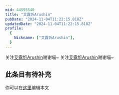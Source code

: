 ```yaml
---
mid: 44595540
title: "艾露忻Arushin"
pubDate: "2024-11-04T11:22:15.818Z"
updatedDate: "2024-11-04T11:22:15.818Z"
profile:
  {
    Nickname: ["艾露忻Arushin"],
  }
---
```


关注[艾露忻Arushin](https://space.bilibili.com/44595540)谢谢喵~ 关注[艾露忻Arushin](https://space.bilibili.com/44595540)谢谢喵~

## 此条目有待补充
你可以在[这里](https://github.com/Yuhanawa/VTuber.ICU-Content/edit/master/v/艾露忻Arushin/index.md)编辑本文
